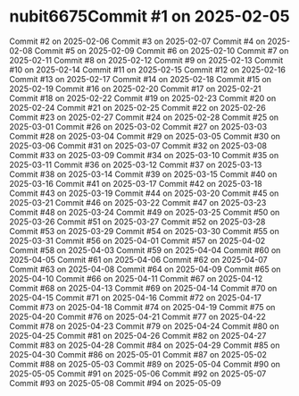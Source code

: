 # nubit6675Commit #1 on 2025-02-05
Commit #2 on 2025-02-06
Commit #3 on 2025-02-07
Commit #4 on 2025-02-08
Commit #5 on 2025-02-09
Commit #6 on 2025-02-10
Commit #7 on 2025-02-11
Commit #8 on 2025-02-12
Commit #9 on 2025-02-13
Commit #10 on 2025-02-14
Commit #11 on 2025-02-15
Commit #12 on 2025-02-16
Commit #13 on 2025-02-17
Commit #14 on 2025-02-18
Commit #15 on 2025-02-19
Commit #16 on 2025-02-20
Commit #17 on 2025-02-21
Commit #18 on 2025-02-22
Commit #19 on 2025-02-23
Commit #20 on 2025-02-24
Commit #21 on 2025-02-25
Commit #22 on 2025-02-26
Commit #23 on 2025-02-27
Commit #24 on 2025-02-28
Commit #25 on 2025-03-01
Commit #26 on 2025-03-02
Commit #27 on 2025-03-03
Commit #28 on 2025-03-04
Commit #29 on 2025-03-05
Commit #30 on 2025-03-06
Commit #31 on 2025-03-07
Commit #32 on 2025-03-08
Commit #33 on 2025-03-09
Commit #34 on 2025-03-10
Commit #35 on 2025-03-11
Commit #36 on 2025-03-12
Commit #37 on 2025-03-13
Commit #38 on 2025-03-14
Commit #39 on 2025-03-15
Commit #40 on 2025-03-16
Commit #41 on 2025-03-17
Commit #42 on 2025-03-18
Commit #43 on 2025-03-19
Commit #44 on 2025-03-20
Commit #45 on 2025-03-21
Commit #46 on 2025-03-22
Commit #47 on 2025-03-23
Commit #48 on 2025-03-24
Commit #49 on 2025-03-25
Commit #50 on 2025-03-26
Commit #51 on 2025-03-27
Commit #52 on 2025-03-28
Commit #53 on 2025-03-29
Commit #54 on 2025-03-30
Commit #55 on 2025-03-31
Commit #56 on 2025-04-01
Commit #57 on 2025-04-02
Commit #58 on 2025-04-03
Commit #59 on 2025-04-04
Commit #60 on 2025-04-05
Commit #61 on 2025-04-06
Commit #62 on 2025-04-07
Commit #63 on 2025-04-08
Commit #64 on 2025-04-09
Commit #65 on 2025-04-10
Commit #66 on 2025-04-11
Commit #67 on 2025-04-12
Commit #68 on 2025-04-13
Commit #69 on 2025-04-14
Commit #70 on 2025-04-15
Commit #71 on 2025-04-16
Commit #72 on 2025-04-17
Commit #73 on 2025-04-18
Commit #74 on 2025-04-19
Commit #75 on 2025-04-20
Commit #76 on 2025-04-21
Commit #77 on 2025-04-22
Commit #78 on 2025-04-23
Commit #79 on 2025-04-24
Commit #80 on 2025-04-25
Commit #81 on 2025-04-26
Commit #82 on 2025-04-27
Commit #83 on 2025-04-28
Commit #84 on 2025-04-29
Commit #85 on 2025-04-30
Commit #86 on 2025-05-01
Commit #87 on 2025-05-02
Commit #88 on 2025-05-03
Commit #89 on 2025-05-04
Commit #90 on 2025-05-05
Commit #91 on 2025-05-06
Commit #92 on 2025-05-07
Commit #93 on 2025-05-08
Commit #94 on 2025-05-09
